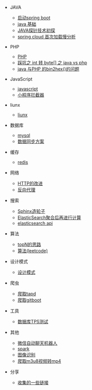 * JAVA
  * [启动spring boot ](/docs/java/1.md)
  * [java 基础](/docs/java/README.md)
  * [JAVA探针技术初探](/docs/java/agent.md)
  * [spring cloud 首次加载慢分析](/docs/java/SlowFirstVisit.md)


* PHP
  * [PHP](/docs/php/README.md)
  * [踩坑之 int 转 byte[] 之 java vs php](/docs/php/phpbyte.md)
  * [ java 与PHP 的bin2hex()的问题](/docs/java/bin2hex.md)

* JavaScript
   * [javascript](/docs/javascript/README.md)
   * [小程序拦截器](/docs/wx/wxjs.md)


* liunx
  *  [liunx](/docs/liunx/README.md)

* 数据库
  * [mysql](/docs/mysql/README.md)
  * [数据同步方案](/docs/maxwell/README.md)

* 缓存
  * [redis](/docs/redis/README.md)

* 网络
  * [HTTP的改进](/docs/HTTP/README.md)
  * [反向代理](/docs/learning/go_gateway.md)


* 搜索
  * [Sphinx造轮子](/docs/sphinx/README.md)
  * [ElasticSearch聚合后再进行计算](/docs/maxwell/ESaggs.md)
  * [elasticsearch api ](/docs/maxwell/ESapi.md)


* 算法
  * [topN的思路](/docs/TopN/README.md)
  * [算法(leetcode)](/docs/arithmetic/README.md)

* 设计模式
  * [设计模式](/docs/designpattern/README.md)

* 爬虫
  * [爬取tapd](/docs/python/tapd.md)
  * [爬取gitboot](/docs/python/crawling_gitboot.md)

* 工具
  * [数据库TPS测试](/docs/utils/mysql_tps.md)

* 其他
  * [微信自动聊天机器人](/docs/python/wx_user.md)
  * [spark](/docs/spark/README.md)
  * [图像识别](/docs/learning/README.md)
  * [爬取m3u8视频转mp4](/docs/other/download_m3u8.md)


* 分享
  * [收集的一些链接](/url.md)

